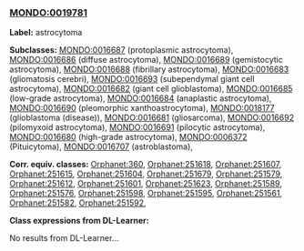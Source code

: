 
### [MONDO:0019781](http://purl.obolibrary.org/obo/MONDO_0019781)
**Label:** astrocytoma

**Subclasses:** [MONDO:0016687](http://purl.obolibrary.org/obo/MONDO_0016687) (protoplasmic astrocytoma), [MONDO:0016686](http://purl.obolibrary.org/obo/MONDO_0016686) (diffuse astrocytoma), [MONDO:0016689](http://purl.obolibrary.org/obo/MONDO_0016689) (gemistocytic astrocytoma), [MONDO:0016688](http://purl.obolibrary.org/obo/MONDO_0016688) (fibrillary astrocytoma), [MONDO:0016683](http://purl.obolibrary.org/obo/MONDO_0016683) (gliomatosis cerebri), [MONDO:0016693](http://purl.obolibrary.org/obo/MONDO_0016693) (subependymal giant cell astrocytoma), [MONDO:0016682](http://purl.obolibrary.org/obo/MONDO_0016682) (giant cell glioblastoma), [MONDO:0016685](http://purl.obolibrary.org/obo/MONDO_0016685) (low-grade astrocytoma), [MONDO:0016684](http://purl.obolibrary.org/obo/MONDO_0016684) (anaplastic astrocytoma), [MONDO:0016690](http://purl.obolibrary.org/obo/MONDO_0016690) (pleomorphic xanthoastrocytoma), [MONDO:0018177](http://purl.obolibrary.org/obo/MONDO_0018177) (glioblastoma (disease)), [MONDO:0016681](http://purl.obolibrary.org/obo/MONDO_0016681) (gliosarcoma), [MONDO:0016692](http://purl.obolibrary.org/obo/MONDO_0016692) (pilomyxoid astrocytoma), [MONDO:0016691](http://purl.obolibrary.org/obo/MONDO_0016691) (pilocytic astrocytoma), [MONDO:0016680](http://purl.obolibrary.org/obo/MONDO_0016680) (high-grade astrocytoma), [MONDO:0006372](http://purl.obolibrary.org/obo/MONDO_0006372) (Pituicytoma), [MONDO:0016707](http://purl.obolibrary.org/obo/MONDO_0016707) (astroblastoma), 

**Corr. equiv. classes:** [Orphanet:360](http://www.orpha.net/ORDO/Orphanet_360), [Orphanet:251618](http://www.orpha.net/ORDO/Orphanet_251618), [Orphanet:251607](http://www.orpha.net/ORDO/Orphanet_251607), [Orphanet:251615](http://www.orpha.net/ORDO/Orphanet_251615), [Orphanet:251604](http://www.orpha.net/ORDO/Orphanet_251604), [Orphanet:251679](http://www.orpha.net/ORDO/Orphanet_251679), [Orphanet:251579](http://www.orpha.net/ORDO/Orphanet_251579), [Orphanet:251612](http://www.orpha.net/ORDO/Orphanet_251612), [Orphanet:251601](http://www.orpha.net/ORDO/Orphanet_251601), [Orphanet:251623](http://www.orpha.net/ORDO/Orphanet_251623), [Orphanet:251589](http://www.orpha.net/ORDO/Orphanet_251589), [Orphanet:251576](http://www.orpha.net/ORDO/Orphanet_251576), [Orphanet:251598](http://www.orpha.net/ORDO/Orphanet_251598), [Orphanet:251595](http://www.orpha.net/ORDO/Orphanet_251595), [Orphanet:251561](http://www.orpha.net/ORDO/Orphanet_251561), [Orphanet:251582](http://www.orpha.net/ORDO/Orphanet_251582), [Orphanet:251592](http://www.orpha.net/ORDO/Orphanet_251592), 

**Class expressions from DL-Learner:**

No results from DL-Learner...



